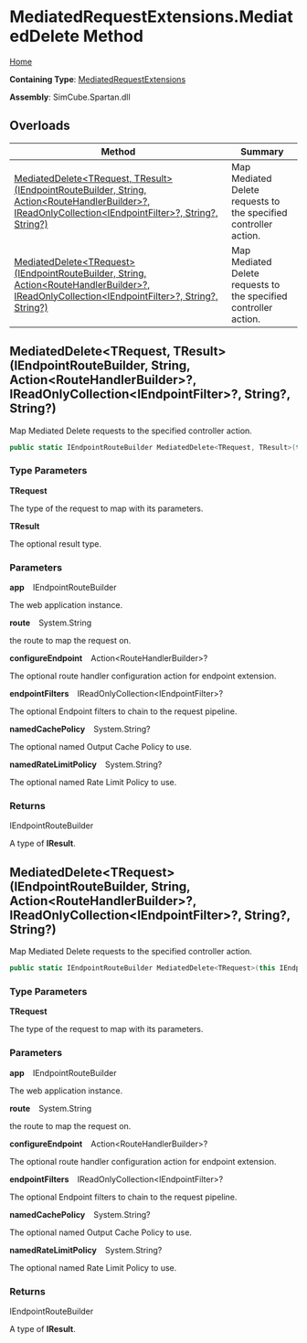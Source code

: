 # MediatedRequestExtensions\.MediatedDelete Method

[Home](../../../../README.md)

**Containing Type**: [MediatedRequestExtensions](../README.md)

**Assembly**: SimCube\.Spartan\.dll

## Overloads

| Method | Summary |
| ------ | ------- |
| [MediatedDelete\<TRequest, TResult\>(IEndpointRouteBuilder, String, Action\<RouteHandlerBuilder\>?, IReadOnlyCollection\<IEndpointFilter\>?, String?, String?)](#1238068732) | Map Mediated Delete requests to the specified controller action\. |
| [MediatedDelete\<TRequest\>(IEndpointRouteBuilder, String, Action\<RouteHandlerBuilder\>?, IReadOnlyCollection\<IEndpointFilter\>?, String?, String?)](#2165280052) | Map Mediated Delete requests to the specified controller action\. |

<a id="1238068732"></a>

## MediatedDelete\<TRequest, TResult\>\(IEndpointRouteBuilder, String, Action\<RouteHandlerBuilder\>?, IReadOnlyCollection\<IEndpointFilter\>?, String?, String?\) 

  
Map Mediated Delete requests to the specified controller action\.

```csharp
public static IEndpointRouteBuilder MediatedDelete<TRequest, TResult>(this IEndpointRouteBuilder app, string route, Action<RouteHandlerBuilder>? configureEndpoint = null, IReadOnlyCollection<IEndpointFilter>? endpointFilters = null, string? namedCachePolicy = null, string? namedRateLimitPolicy = null) where TRequest : SimCube.Spartan.Interfaces.IMediatedRequest<TResult>
```

### Type Parameters

**TRequest**

The type of the request to map with its parameters\.

**TResult**

The optional result type\.

### Parameters

**app** &ensp; IEndpointRouteBuilder

The web application instance\.

**route** &ensp; System\.String

the route to map the request on\.

**configureEndpoint** &ensp; Action\<RouteHandlerBuilder\>?

The optional route handler configuration action for endpoint extension\.

**endpointFilters** &ensp; IReadOnlyCollection\<IEndpointFilter\>?

The optional Endpoint filters to chain to the request pipeline\.

**namedCachePolicy** &ensp; System\.String?

The optional named Output Cache Policy to use\.

**namedRateLimitPolicy** &ensp; System\.String?

The optional named Rate Limit Policy to use\.

### Returns

IEndpointRouteBuilder

A type of **IResult**\.<a id="2165280052"></a>

## MediatedDelete\<TRequest\>\(IEndpointRouteBuilder, String, Action\<RouteHandlerBuilder\>?, IReadOnlyCollection\<IEndpointFilter\>?, String?, String?\) 

  
Map Mediated Delete requests to the specified controller action\.

```csharp
public static IEndpointRouteBuilder MediatedDelete<TRequest>(this IEndpointRouteBuilder app, string route, Action<RouteHandlerBuilder>? configureEndpoint = null, IReadOnlyCollection<IEndpointFilter>? endpointFilters = null, string? namedCachePolicy = null, string? namedRateLimitPolicy = null) where TRequest : SimCube.Spartan.Interfaces.IMediatedRequest<IResult>
```

### Type Parameters

**TRequest**

The type of the request to map with its parameters\.

### Parameters

**app** &ensp; IEndpointRouteBuilder

The web application instance\.

**route** &ensp; System\.String

the route to map the request on\.

**configureEndpoint** &ensp; Action\<RouteHandlerBuilder\>?

The optional route handler configuration action for endpoint extension\.

**endpointFilters** &ensp; IReadOnlyCollection\<IEndpointFilter\>?

The optional Endpoint filters to chain to the request pipeline\.

**namedCachePolicy** &ensp; System\.String?

The optional named Output Cache Policy to use\.

**namedRateLimitPolicy** &ensp; System\.String?

The optional named Rate Limit Policy to use\.

### Returns

IEndpointRouteBuilder

A type of **IResult**\.